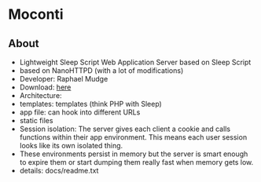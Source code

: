 # Moconti

## About
* Lightweight Sleep Script Web Application Server based on Sleep Script
 * based on NanoHTTPD (with a lot of modifications)
* Developer: Raphael Mudge
* Download: [here](http://sleep.dashnine.org/download/moconti.tgz)
* Architecture:
 * templates: templates (think PHP with Sleep)
 * app file: can hook into different URLs
 * static files
 * Session isolation: The server gives each client a  cookie and calls functions within their app environment. This means each user session looks like its own isolated thing.
 * These environments persist in memory but the server is smart enough to expire them or start dumping them really fast when memory gets low.
* details: docs/readme.txt
